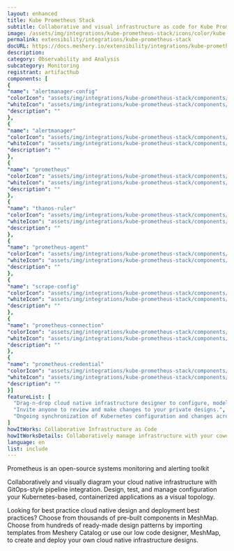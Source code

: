```yaml
---
layout: enhanced
title: Kube Prometheus Stack
subtitle: Collaborative and visual infrastructure as code for Kube Prometheus Stack
image: /assets/img/integrations/kube-prometheus-stack/icons/color/kube-prometheus-stack-color.svg
permalink: extensibility/integrations/kube-prometheus-stack
docURL: https://docs.meshery.io/extensibility/integrations/kube-prometheus-stack
description: 
category: Observability and Analysis
subcategory: Monitoring
registrant: artifacthub
components: [
{
"name": "alertmanager-config"
"colorIcon": "assets/img/integrations/kube-prometheus-stack/components/alertmanager-config/icons/color/alertmanager-config-color.svg"
"whiteIcon": "assets/img/integrations/kube-prometheus-stack/components/alertmanager-config/icons/white/alertmanager-config-white.svg"
"description": ""
},
{
"name": "alertmanager"
"colorIcon": "assets/img/integrations/kube-prometheus-stack/components/alertmanager/icons/color/alertmanager-color.svg"
"whiteIcon": "assets/img/integrations/kube-prometheus-stack/components/alertmanager/icons/white/alertmanager-white.svg"
"description": ""
},
{
"name": "prometheus"
"colorIcon": "assets/img/integrations/kube-prometheus-stack/components/prometheus/icons/color/prometheus-color.svg"
"whiteIcon": "assets/img/integrations/kube-prometheus-stack/components/prometheus/icons/white/prometheus-white.svg"
"description": ""
},
{
"name": "thanos-ruler"
"colorIcon": "assets/img/integrations/kube-prometheus-stack/components/thanos-ruler/icons/color/thanos-ruler-color.svg"
"whiteIcon": "assets/img/integrations/kube-prometheus-stack/components/thanos-ruler/icons/white/thanos-ruler-white.svg"
"description": ""
},
{
"name": "prometheus-agent"
"colorIcon": "assets/img/integrations/kube-prometheus-stack/components/prometheus-agent/icons/color/prometheus-agent-color.svg"
"whiteIcon": "assets/img/integrations/kube-prometheus-stack/components/prometheus-agent/icons/white/prometheus-agent-white.svg"
"description": ""
},
{
"name": "scrape-config"
"colorIcon": "assets/img/integrations/kube-prometheus-stack/components/scrape-config/icons/color/scrape-config-color.svg"
"whiteIcon": "assets/img/integrations/kube-prometheus-stack/components/scrape-config/icons/white/scrape-config-white.svg"
"description": ""
},
{
"name": "prometheus-connection"
"colorIcon": "assets/img/integrations/kube-prometheus-stack/components/prometheus-connection/icons/color/prometheus-connection-color.svg"
"whiteIcon": "assets/img/integrations/kube-prometheus-stack/components/prometheus-connection/icons/white/prometheus-connection-white.svg"
"description": ""
},
{
"name": "prometheus-credential"
"colorIcon": "assets/img/integrations/kube-prometheus-stack/components/prometheus-credential/icons/color/prometheus-credential-color.svg"
"whiteIcon": "assets/img/integrations/kube-prometheus-stack/components/prometheus-credential/icons/white/prometheus-credential-white.svg"
"description": ""
}]
featureList: [
  "Drag-n-drop cloud native infrastructure designer to configure, model, and deploy your workloads.",
  "Invite anyone to review and make changes to your private designs.",
  "Ongoing synchronization of Kubernetes configuration and changes across any number of clusters."
]
howItWorks: Collaborative Infrastructure as Code
howItWorksDetails: Collaboratively manage infrastructure with your coworkers synchronously sharing the same designs.
language: en
list: include
---
```

<p>
Prometheus is an open-source systems monitoring and alerting toolkit
</p>
<p>
    Collaboratively and visually diagram your cloud native infrastructure with GitOps-style pipeline integration. Design, test, and manage configuration your Kubernetes-based, containerized applications as a visual topology.
</p>
<p>
    Looking for best practice cloud native design and deployment best practices? Choose from thousands of pre-built components in MeshMap. Choose from hundreds of ready-made design patterns by importing templates from Meshery Catalog or use our low code designer, MeshMap, to create and deploy your own cloud native infrastructure designs.
</p>
